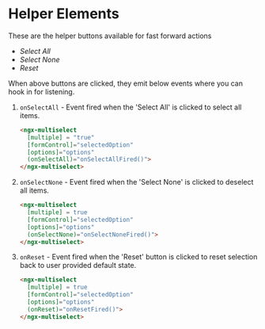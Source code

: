 
# Helper Elements

These are the helper buttons available for fast forward actions
- *Select All*
- *Select None*
- *Reset*

When above buttons are clicked, they emit below events where you can hook in for listening.

1. `onSelectAll` - Event fired when the 'Select All' is clicked to select all items.
    ```html
    <ngx-multiselect
      [multiple] = "true"
      [formControl]="selectedOption"
      [options]="options"
      (onSelectAll)="onSelectAllFired()">
    </ngx-multiselect>
    ```

2. `onSelectNone` - Event fired when the 'Select None' is clicked to deselect all items.
    ```html
    <ngx-multiselect
      [multiple] = true
      [formControl]="selectedOption"
      [options]="options"
      (onSelectNone)="onSelectNoneFired()">
    </ngx-multiselect>
    ```

3. `onReset` - Event fired when the 'Reset' button is clicked to reset selection back to user provided default state.
    ```html
    <ngx-multiselect
      [multiple] = true
      [formControl]="selectedOption"
      [options]="options"
      (onReset)="onResetFired()">
    </ngx-multiselect>
    ```
